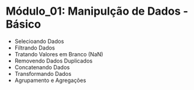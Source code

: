 # Módulo_01: Manipulção de Dados - Básico

* Selecioando Dados
* Filtrando Dados
* Tratando Valores em Branco (NaN)
* Removendo Dados Duplicados
* Concatenando Dados
* Transformando Dados
* Agrupamento e Agregações

